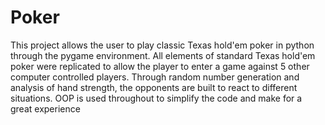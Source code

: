 # Poker
This project allows the user to play classic Texas hold'em poker in python through the pygame environment.
All elements of standard Texas hold'em poker were replicated to allow the player to enter a game against 5 other computer controlled players.
Through random number generation and analysis of hand strength, the opponents are built to react to different situations.
OOP is used throughout to simplify the code and make for a great experience
